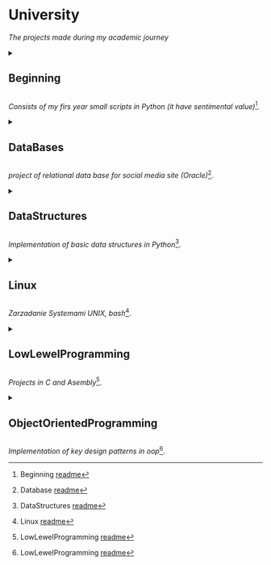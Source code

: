 # University
_The projects made during my academic journey_

<details>
  <summary><h2>Beginning</summary>
  
  - **Key** - what was it about
  - **Skills** - same
  - **That** - more information
  - **I have now** - explonation
</details>

_Consists of my firs year small scripts in Python (it have sentimental value)_[^1].
[^1]: Beginning [readme](Beginning/README.md)


<details>
  <summary><h2>DataBases</summary>
  
  - [ ] **uno** - what was it about
  - [ ] **Dos** - also
  - [ ] **Thres** - same
</details>

_project of relational data base for social media site (Oracle)_[^2].
[^2]: Database [readme](DataBases/README.md)


<details>
  <summary><h2>DataStructures</summary>
  
  - [ ] **uno** - what was it about
  - [ ] **Dos** - also
  - [ ] **Thres** - same
</details>

_Implementation of basic data structures in Python_[^3].
[^3]: DataStructures [readme](DataStructures/README.md)


<details>
  <summary><h2>Linux</summary>
  
  - [ ] **uno** - what was it about
  - [ ] **Dos** - also
  - [ ] **Thres** - same
</details>

_Zarzadanie Systemami UNIX, bash_[^4].
[^4]: Linux [readme](Linux/README.md)



<details>
  <summary><h2>LowLewelProgramming</summary>
  
  - [ ] **uno** - what was it about
  - [ ] **Dos** - also
  - [ ] **Thres** - same
</details>

_Projects in C and Asembly_[^5].
[^5]: LowLewelProgramming [readme](LowLewelProgramming/README.md)


<details>
  <summary><h2>ObjectOrientedProgramming</summary>
  
  - [ ] **uno** - what was it about
  - [ ] **Dos** - also
  - [ ] **Thres** - same
</details>

_Implementation of key design patterns in oop_[^5].
[^5]: ObjectOrientedProgramming [readme](ObjectOrientedProgramming/README.md)

